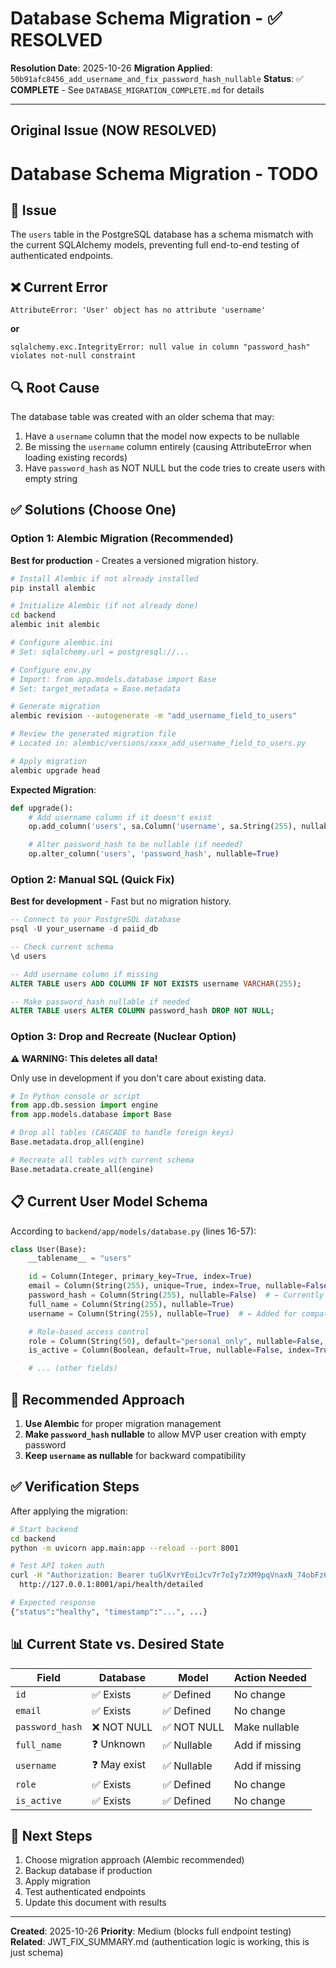 # Database Schema Migration - ✅ RESOLVED

**Resolution Date**: 2025-10-26
**Migration Applied**: `50b91afc8456_add_username_and_fix_password_hash_nullable`
**Status**: ✅ **COMPLETE** - See `DATABASE_MIGRATION_COMPLETE.md` for details

---

## Original Issue (NOW RESOLVED)

# Database Schema Migration - TODO

## 🎯 Issue

The `users` table in the PostgreSQL database has a schema mismatch with the current SQLAlchemy models, preventing full end-to-end testing of authenticated endpoints.

## ❌ Current Error

```
AttributeError: 'User' object has no attribute 'username'
```

**or**

```
sqlalchemy.exc.IntegrityError: null value in column "password_hash" violates not-null constraint
```

## 🔍 Root Cause

The database table was created with an older schema that may:
1. Have a `username` column that the model now expects to be nullable
2. Be missing the `username` column entirely (causing AttributeError when loading existing records)
3. Have `password_hash` as NOT NULL but the code tries to create users with empty string

## ✅ Solutions (Choose One)

### Option 1: Alembic Migration (Recommended)

**Best for production** - Creates a versioned migration history.

```bash
# Install Alembic if not already installed
pip install alembic

# Initialize Alembic (if not already done)
cd backend
alembic init alembic

# Configure alembic.ini
# Set: sqlalchemy.url = postgresql://...

# Configure env.py
# Import: from app.models.database import Base
# Set: target_metadata = Base.metadata

# Generate migration
alembic revision --autogenerate -m "add_username_field_to_users"

# Review the generated migration file
# Located in: alembic/versions/xxxx_add_username_field_to_users.py

# Apply migration
alembic upgrade head
```

**Expected Migration**:
```python
def upgrade():
    # Add username column if it doesn't exist
    op.add_column('users', sa.Column('username', sa.String(255), nullable=True))

    # Alter password_hash to be nullable (if needed)
    op.alter_column('users', 'password_hash', nullable=True)
```

### Option 2: Manual SQL (Quick Fix)

**Best for development** - Fast but no migration history.

```sql
-- Connect to your PostgreSQL database
psql -U your_username -d paiid_db

-- Check current schema
\d users

-- Add username column if missing
ALTER TABLE users ADD COLUMN IF NOT EXISTS username VARCHAR(255);

-- Make password_hash nullable if needed
ALTER TABLE users ALTER COLUMN password_hash DROP NOT NULL;
```

### Option 3: Drop and Recreate (Nuclear Option)

**⚠️ WARNING: This deletes all data!**

Only use in development if you don't care about existing data.

```python
# In Python console or script
from app.db.session import engine
from app.models.database import Base

# Drop all tables (CASCADE to handle foreign keys)
Base.metadata.drop_all(engine)

# Recreate all tables with current schema
Base.metadata.create_all(engine)
```

## 📋 Current User Model Schema

According to `backend/app/models/database.py` (lines 16-57):

```python
class User(Base):
    __tablename__ = "users"

    id = Column(Integer, primary_key=True, index=True)
    email = Column(String(255), unique=True, index=True, nullable=False)
    password_hash = Column(String(255), nullable=False)  # ← Currently NOT NULL
    full_name = Column(String(255), nullable=True)
    username = Column(String(255), nullable=True)  # ← Added for compatibility

    # Role-based access control
    role = Column(String(50), default="personal_only", nullable=False, index=True)
    is_active = Column(Boolean, default=True, nullable=False, index=True)

    # ... (other fields)
```

## 🎯 Recommended Approach

1. **Use Alembic** for proper migration management
2. **Make `password_hash` nullable** to allow MVP user creation with empty password
3. **Keep `username` as nullable** for backward compatibility

## ✅ Verification Steps

After applying the migration:

```bash
# Start backend
cd backend
python -m uvicorn app.main:app --reload --port 8001

# Test API token auth
curl -H "Authorization: Bearer tuGlKvrYEoiJcv7r7oIy7zXM9pqVnaxN_74obFz6lVo" \
  http://127.0.0.1:8001/api/health/detailed

# Expected response
{"status":"healthy", "timestamp":"...", ...}
```

## 📊 Current State vs. Desired State

| Field | Database | Model | Action Needed |
|-------|----------|-------|---------------|
| `id` | ✅ Exists | ✅ Defined | No change |
| `email` | ✅ Exists | ✅ Defined | No change |
| `password_hash` | ❌ NOT NULL | ✅ NOT NULL | Make nullable |
| `full_name` | ❓ Unknown | ✅ Nullable | Add if missing |
| `username` | ❓ May exist | ✅ Nullable | Add if missing |
| `role` | ✅ Exists | ✅ Defined | No change |
| `is_active` | ✅ Exists | ✅ Defined | No change |

## 🚀 Next Steps

1. Choose migration approach (Alembic recommended)
2. Backup database if production
3. Apply migration
4. Test authenticated endpoints
5. Update this document with results

---

**Created**: 2025-10-26
**Priority**: Medium (blocks full endpoint testing)
**Related**: JWT_FIX_SUMMARY.md (authentication logic is working, this is just schema)
